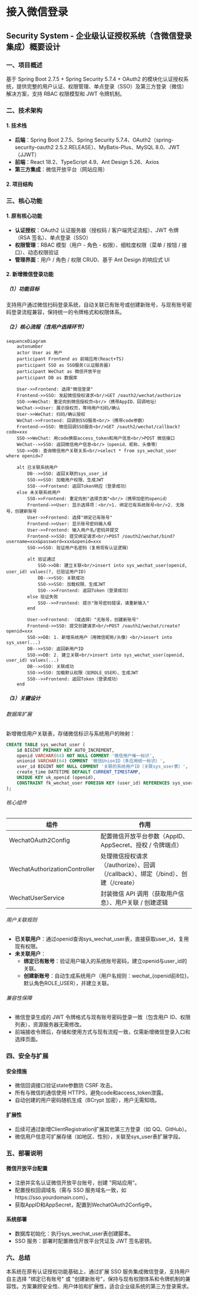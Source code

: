 # 接入微信登录

## Security System - 企业级认证授权系统（含微信登录集成）概要设计

### 一、项目概述

基于 Spring Boot 2.7.5 + Spring Security 5.7.4 + OAuth2 的模块化认证授权系统，提供完整的用户认证、权限管理、单点登录（SSO）及第三方登录（微信）解决方案，支持 RBAC 权限模型和 JWT 令牌机制。

### 二、技术架构

#### 1. 技术栈
- **后端**：Spring Boot 2.7.5、Spring Security 5.7.4、OAuth2（spring-security-oauth2 2.5.2.RELEASE）、MyBatis-Plus、MySQL 8.0、JWT（JJWT）
- **前端**：React 18.2、TypeScript 4.9、Ant Design 5.26、Axios
- **第三方集成**：微信开放平台（网站应用）

#### 2. 项目结构

### 三、核心功能

#### 1. 原有核心功能
- **认证授权**：OAuth2 认证服务器（授权码 / 客户端凭证流程）、JWT 令牌（RSA 签名）、单点登录（SSO）
- **权限管理**：RBAC 模型（用户 - 角色 - 权限）、细粒度权限（菜单 / 按钮 / 接口）、动态权限验证
- **管理界面**：用户 / 角色 / 权限 CRUD、基于 Ant Design 的响应式 UI

#### 2. 新增微信登录功能

##### （1）功能目标
支持用户通过微信扫码登录系统，自动关联已有账号或创建新账号，与现有账号密码登录流程兼容，保持统一的令牌格式和权限体系。

##### （2）核心流程（含用户选择环节）

```mermaid
sequenceDiagram
    autonumber
    actor User as 用户
    participant Frontend as 前端应用(React+TS)
    participant SSO as SSO服务(认证服务器)
    participant WeChat as 微信开放平台
    participant DB as 数据库
    
    User->>Frontend: 选择"微信登录"
    Frontend->>SSO: 发起微信授权请求<br/>GET /oauth2/wechat/authorize
    SSO->>WeChat: 重定向到微信授权页<br/>（携带AppID、回调地址）
    WeChat->>User: 展示授权页，等待用户扫码/确认
    User->>WeChat: 扫码/确认授权
    WeChat->>Frontend: 回调到SSO服务<br/>（携带code参数）
    Frontend->>SSO: 微信回调SSO服务<br/>GET /oauth2/wechat/callback?code=xxx
    SSO->>WeChat: 用code换取access_token和用户信息<br/>POST 微信接口
    WeChat-->>SSO: 返回微信用户信息<br/>（openid、昵称、头像等）
    SSO->>DB: 查询微信用户关联关系<br/>select * from sys_wechat_user where openid=?
    
    alt 已关联系统用户
        DB-->>SSO: 返回关联的sys_user_id
        SSO->>SSO: 加载用户权限、生成JWT
        SSO-->>Frontend: 返回Token响应（登录成功）
    else 未关联系统用户
        SSO->>Frontend: 重定向到"选择页面"<br/>（携带加密的openid）
        Frontend->>User: 显示选择项：<br/>1. 绑定已有系统账号<br/>2. 无账号，创建新账号
        User->>Frontend: 选择"绑定已有账号"
        Frontend->>User: 显示账号密码输入框
        User->>Frontend: 输入用户名/密码并提交
        Frontend->>SSO: 提交绑定请求<br/>POST /oauth2/wechat/bind?username=xxx&password=xxx&openid=xxx
        SSO->>SSO: 验证用户名密码（复用现有认证逻辑）
        
        alt 验证通过
            SSO->>DB: 建立关联<br/>insert into sys_wechat_user(openid, user_id) values(?, 已验证用户ID)
            DB-->>SSO: 关联成功
            SSO->>SSO: 加载权限、生成JWT
            SSO-->>Frontend: 返回Token（登录成功）
        else 验证失败
            SSO-->>Frontend: 提示"账号密码错误，请重新输入"
        end
        
        User->>Frontend: （或选择）"无账号，创建新账号"
        Frontend->>SSO: 提交创建请求<br/>POST /oauth2/wechat/create?openid=xxx
        SSO->>DB: 1. 新增系统用户（用微信昵称/头像）<br/>insert into sys_user(...)
        DB-->>SSO: 返回新用户ID
        SSO->>DB: 2. 建立关联<br/>insert into sys_wechat_user(openid, user_id) values(...)
        DB-->>SSO: 关联成功
        SSO->>SSO: 加载默认权限（如ROLE_USER）、生成JWT
        SSO-->>Frontend: 返回Token（登录成功）
    end
```

##### （3）关键设计

###### 数据库扩展
新增微信用户关联表，存储微信标识与系统用户的映射：

```sql
CREATE TABLE sys_wechat_user (
    id BIGINT PRIMARY KEY AUTO_INCREMENT,
    openid VARCHAR(64) NOT NULL COMMENT '微信用户唯一标识',
    unionid VARCHAR(64) COMMENT '微信UnionID（多应用统一标识）',
    user_id BIGINT NOT NULL COMMENT '关联的系统用户ID（关联sys_user表）',
    create_time DATETIME DEFAULT CURRENT_TIMESTAMP,
    UNIQUE KEY uk_openid (openid),
    CONSTRAINT fk_wechat_user FOREIGN KEY (user_id) REFERENCES sys_user(id)
);
```

###### 核心组件

| 组件 | 作用 |
|------|------|
| WechatOAuth2Config | 配置微信开放平台参数（AppID、AppSecret、授权 / 令牌端点） |
| WechatAuthorizationController | 处理微信授权请求（/authorize）、回调（/callback）、绑定（/bind）、创建（/create） |
| WechatUserService | 封装微信 API 调用（获取用户信息）、用户关联 / 创建逻辑 |

###### 用户关联规则
- **已关联用户**：通过openid查询sys_wechat_user表，直接获取user_id，复用现有权限。
- **未关联用户**：
  - **绑定已有账号**：验证用户输入的系统账号密码，建立openid与user_id的关联。
  - **创建新账号**：自动生成系统用户（用户名规则：wechat_{openid前8位}，默认角色ROLE_USER），并建立关联。

###### 兼容性保障
- 微信登录生成的 JWT 令牌格式与现有账号密码登录一致（包含用户 ID、权限列表），资源服务器无需修改。
- 前端接收令牌后，存储和使用方式与现有流程一致，仅需新增微信登录入口和选择页面。

### 四、安全与扩展

#### 安全措施
- 微信回调接口验证state参数防 CSRF 攻击。
- 所有与微信的通信使用 HTTPS，避免code和access_token泄露。
- 自动创建的用户密码随机生成（BCrypt 加密），用户无需知晓。

#### 扩展性
- 后续可通过新增ClientRegistration扩展其他第三方登录（如 QQ、GitHub）。
- 微信用户信息可扩展存储（如地区、性别），关联至sys_user表扩展字段。

### 五、部署说明

#### 微信开放平台配置
- 注册并实名认证微信开放平台账号，创建 "网站应用"。
- 配置授权回调域名（需与 SSO 服务域名一致，如https://sso.yourdomain.com）。
- 获取AppID和AppSecret，配置到WechatOAuth2Config中。

#### 系统部署
- 数据库初始化：执行sys_wechat_user表创建脚本。
- SSO 服务：部署时配置微信开放平台凭证及 JWT 签名密钥。

### 六、总结

本系统在原有认证授权功能基础上，通过扩展 SSO 服务集成微信登录，支持用户自主选择 "绑定已有账号" 或 "创建新账号"，保持与现有权限体系和令牌机制的兼容性。方案兼顾安全性、用户体验和扩展性，适合企业级系统的第三方登录需求。